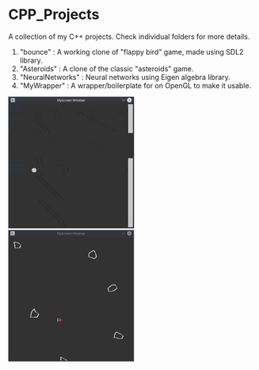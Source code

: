 # CPP_Projects
A collection of my C++ projects. Check individual folders for more details.
1. "bounce" : A working clone of "flappy bird" game, made using SDL2 library.
2. "Asteroids" : A clone of the classic "asteroids" game.
3. "NeuralNetworks" : Neural networks using Eigen algebra library.
4. "MyWrapper" : A wrapper/boilerplate for on OpenGL to make it usable.

![](https://github.com/adityapande-1995/CPP_Projects/blob/master/bounce/bounce.gif)
![](https://github.com/adityapande-1995/CPP_Projects/blob/master/Asteroids/ast.gif)


